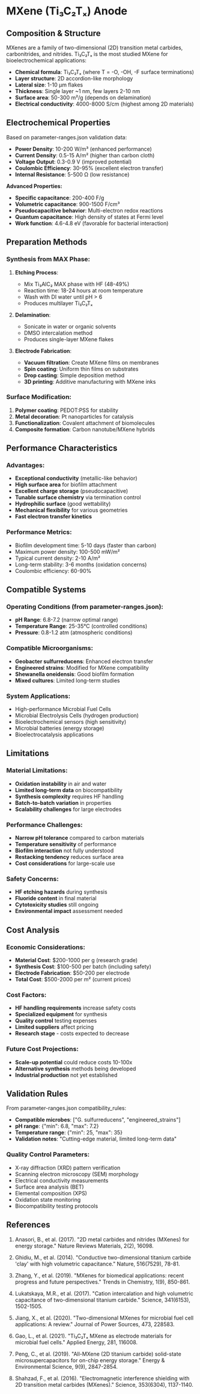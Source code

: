 # MXene (Ti₃C₂Tₓ) Anode

## Composition & Structure

MXenes are a family of two-dimensional (2D) transition metal carbides, carbonitrides, and nitrides. Ti₃C₂Tₓ is the most studied MXene for bioelectrochemical applications:
- **Chemical formula**: Ti₃C₂Tₓ (where T = -O, -OH, -F surface terminations)
- **Layer structure**: 2D accordion-like morphology
- **Lateral size**: 1-10 μm flakes
- **Thickness**: Single layer ~1 nm, few layers 2-10 nm
- **Surface area**: 50-300 m²/g (depends on delamination)
- **Electrical conductivity**: 4000-8000 S/cm (highest among 2D materials)

## Electrochemical Properties

Based on parameter-ranges.json validation data:
- **Power Density**: 10-200 W/m³ (enhanced performance)
- **Current Density**: 0.5-15 A/m² (higher than carbon cloth)
- **Voltage Output**: 0.3-0.9 V (improved potential)
- **Coulombic Efficiency**: 30-95% (excellent electron transfer)
- **Internal Resistance**: 5-500 Ω (low resistance)

**Advanced Properties:**
- **Specific capacitance**: 200-400 F/g
- **Volumetric capacitance**: 900-1500 F/cm³
- **Pseudocapacitive behavior**: Multi-electron redox reactions
- **Quantum capacitance**: High density of states at Fermi level
- **Work function**: 4.6-4.8 eV (favorable for bacterial interaction)

## Preparation Methods

### Synthesis from MAX Phase:
1. **Etching Process**:
   - Mix Ti₃AlC₂ MAX phase with HF (48-49%)
   - Reaction time: 18-24 hours at room temperature
   - Wash with DI water until pH > 6
   - Produces multilayer Ti₃C₂Tₓ

2. **Delamination**:
   - Sonicate in water or organic solvents
   - DMSO intercalation method
   - Produces single-layer MXene flakes

3. **Electrode Fabrication**:
   - **Vacuum filtration**: Create MXene films on membranes
   - **Spin coating**: Uniform thin films on substrates
   - **Drop casting**: Simple deposition method
   - **3D printing**: Additive manufacturing with MXene inks

### Surface Modification:
1. **Polymer coating**: PEDOT:PSS for stability
2. **Metal decoration**: Pt nanoparticles for catalysis
3. **Functionalization**: Covalent attachment of biomolecules
4. **Composite formation**: Carbon nanotube/MXene hybrids

## Performance Characteristics

### Advantages:
- **Exceptional conductivity** (metallic-like behavior)
- **High surface area** for biofilm attachment
- **Excellent charge storage** (pseudocapacitive)
- **Tunable surface chemistry** via termination control
- **Hydrophilic surface** (good wettability)
- **Mechanical flexibility** for various geometries
- **Fast electron transfer kinetics**

### Performance Metrics:
- Biofilm development time: 5-10 days (faster than carbon)
- Maximum power density: 100-500 mW/m²
- Typical current density: 2-10 A/m²
- Long-term stability: 3-6 months (oxidation concerns)
- Coulombic efficiency: 60-90%

## Compatible Systems

### Operating Conditions (from parameter-ranges.json):
- **pH Range**: 6.8-7.2 (narrow optimal range)
- **Temperature Range**: 25-35°C (controlled conditions)
- **Pressure**: 0.8-1.2 atm (atmospheric conditions)

### Compatible Microorganisms:
- **Geobacter sulfurreducens**: Enhanced electron transfer
- **Engineered strains**: Modified for MXene compatibility
- **Shewanella oneidensis**: Good biofilm formation
- **Mixed cultures**: Limited long-term studies

### System Applications:
- High-performance Microbial Fuel Cells
- Microbial Electrolysis Cells (hydrogen production)
- Bioelectrochemical sensors (high sensitivity)
- Microbial batteries (energy storage)
- Bioelectrocatalysis applications

## Limitations

### Material Limitations:
- **Oxidation instability** in air and water
- **Limited long-term data** on biocompatibility
- **Synthesis complexity** requires HF handling
- **Batch-to-batch variation** in properties
- **Scalability challenges** for large electrodes

### Performance Challenges:
- **Narrow pH tolerance** compared to carbon materials
- **Temperature sensitivity** of performance
- **Biofilm interaction** not fully understood
- **Restacking tendency** reduces surface area
- **Cost considerations** for large-scale use

### Safety Concerns:
- **HF etching hazards** during synthesis
- **Fluoride content** in final material
- **Cytotoxicity studies** still ongoing
- **Environmental impact** assessment needed

## Cost Analysis

### Economic Considerations:
- **Material Cost**: $200-1000 per g (research grade)
- **Synthesis Cost**: $100-500 per batch (including safety)
- **Electrode Fabrication**: $50-200 per electrode
- **Total Cost**: $500-2000 per m² (current prices)

### Cost Factors:
- **HF handling requirements** increase safety costs
- **Specialized equipment** for synthesis
- **Quality control** testing expenses
- **Limited suppliers** affect pricing
- **Research stage** - costs expected to decrease

### Future Cost Projections:
- **Scale-up potential** could reduce costs 10-100x
- **Alternative synthesis** methods being developed
- **Industrial production** not yet established

## Validation Rules

From parameter-ranges.json compatibility_rules:
- **Compatible microbes**: ["G. sulfurreducens", "engineered_strains"]
- **pH range**: {"min": 6.8, "max": 7.2}
- **Temperature range**: {"min": 25, "max": 35}
- **Validation notes**: "Cutting-edge material, limited long-term data"

### Quality Control Parameters:
- X-ray diffraction (XRD) pattern verification
- Scanning electron microscopy (SEM) morphology
- Electrical conductivity measurements
- Surface area analysis (BET)
- Elemental composition (XPS)
- Oxidation state monitoring
- Biocompatibility testing protocols

## References

1. Anasori, B., et al. (2017). "2D metal carbides and nitrides (MXenes) for energy storage." Nature Reviews Materials, 2(2), 16098.

2. Ghidiu, M., et al. (2014). "Conductive two-dimensional titanium carbide 'clay' with high volumetric capacitance." Nature, 516(7529), 78-81.

3. Zhang, Y., et al. (2019). "MXenes for biomedical applications: recent progress and future perspectives." Trends in Chemistry, 1(9), 850-861.

4. Lukatskaya, M.R., et al. (2017). "Cation intercalation and high volumetric capacitance of two-dimensional titanium carbide." Science, 341(6153), 1502-1505.

5. Jiang, X., et al. (2020). "Two-dimensional MXenes for microbial fuel cell applications: A review." Journal of Power Sources, 473, 228583.

6. Gao, L., et al. (2021). "Ti₃C₂Tₓ MXene as electrode materials for microbial fuel cells." Applied Energy, 281, 116008.

7. Peng, C., et al. (2019). "All-MXene (2D titanium carbide) solid-state microsupercapacitors for on-chip energy storage." Energy & Environmental Science, 9(9), 2847-2854.

8. Shahzad, F., et al. (2016). "Electromagnetic interference shielding with 2D transition metal carbides (MXenes)." Science, 353(6304), 1137-1140.
